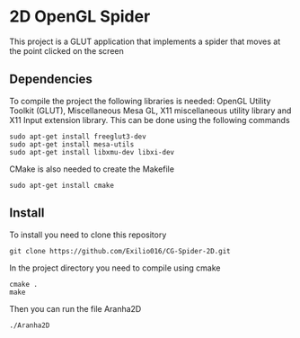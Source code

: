 # 2D OpenGL Spider
This project is a GLUT application that implements a spider that moves at the point clicked on the screen

## Dependencies
To compile the project the following libraries is needed: OpenGL Utility Toolkit (GLUT), Miscellaneous Mesa GL, X11 miscellaneous utility library and X11 Input extension library. This can be done using the following commands
```shell
sudo apt-get install freeglut3-dev
sudo apt-get install mesa-utils
sudo apt-get install libxmu-dev libxi-dev
```
CMake is also needed to create the Makefile
```shell
sudo apt-get install cmake
```

## Install
To install you need to clone this repository
```shell
git clone https://github.com/Exilio016/CG-Spider-2D.git
```
In the project directory you need to compile using cmake
```shell
cmake .
make
```
Then you can run the file Aranha2D
```shell
./Aranha2D
```

